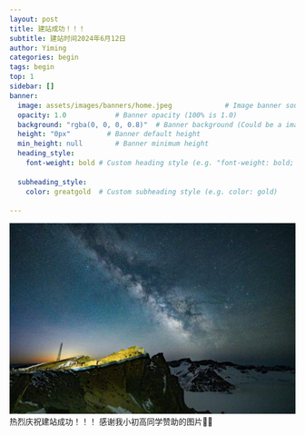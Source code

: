 ```yaml
---
layout: post
title: 建站成功！！！
subtitle: 建站时间2024年6月12日
author: Yiming
categories: begin
tags: begin
top: 1
sidebar: []
banner: 
  image: assets/images/banners/home.jpeg             # Image banner source
  opacity: 1.0            # Banner opacity (100% is 1.0)
  background: "rgba(0, 0, 0, 0.8)"  # Banner background (Could be a image)
  height: "0px"         # Banner default height
  min_height: null        # Banner minimum height
  heading_style: 
    font-weight: bold # Custom heading style (e.g. "font-weight: bold; text-decoration: underline")
    
  subheading_style: 
    color: greatgold  # Custom subheading style (e.g. color: gold)

---
```


![长白山](https://github.com/Yiming9137/Yiming9137.github.io/raw/master/assets/images/banners/home.jpeg)
<br>
热烈庆祝建站成功！！！
感谢我小初高同学赞助的图片🤪🤪
